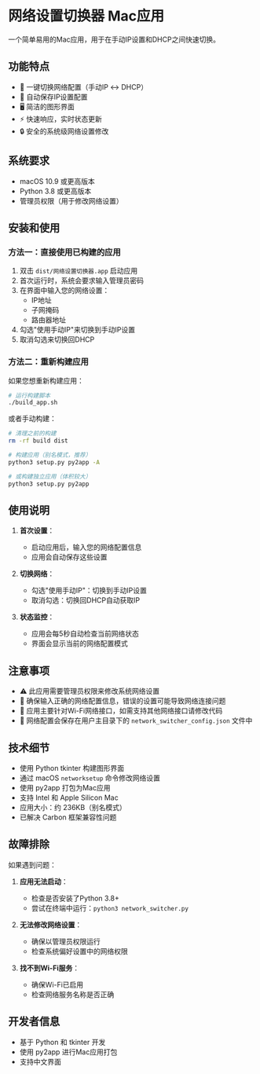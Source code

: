 # 网络设置切换器 Mac应用

一个简单易用的Mac应用，用于在手动IP设置和DHCP之间快速切换。

## 功能特点

- 🔄 一键切换网络配置（手动IP ↔ DHCP）
- 💾 自动保存IP设置配置
- 🖥️ 简洁的图形界面
- ⚡ 快速响应，实时状态更新
- 🔒 安全的系统级网络设置修改

## 系统要求

- macOS 10.9 或更高版本
- Python 3.8 或更高版本
- 管理员权限（用于修改网络设置）

## 安装和使用

### 方法一：直接使用已构建的应用

1. 双击 `dist/网络设置切换器.app` 启动应用
2. 首次运行时，系统会要求输入管理员密码
3. 在界面中输入您的网络设置：
   - IP地址
   - 子网掩码  
   - 路由器地址
4. 勾选"使用手动IP"来切换到手动IP设置
5. 取消勾选来切换回DHCP

### 方法二：重新构建应用

如果您想重新构建应用：

```bash
# 运行构建脚本
./build_app.sh
```

或者手动构建：

```bash
# 清理之前的构建
rm -rf build dist

# 构建应用（别名模式，推荐）
python3 setup.py py2app -A

# 或构建独立应用（体积较大）
python3 setup.py py2app
```

## 使用说明

1. **首次设置**：
   - 启动应用后，输入您的网络配置信息
   - 应用会自动保存这些设置

2. **切换网络**：
   - 勾选"使用手动IP"：切换到手动IP设置
   - 取消勾选：切换回DHCP自动获取IP

3. **状态监控**：
   - 应用会每5秒自动检查当前网络状态
   - 界面会显示当前的网络配置模式

## 注意事项

- ⚠️ 此应用需要管理员权限来修改系统网络设置
- 🔧 确保输入正确的网络配置信息，错误的设置可能导致网络连接问题
- 📱 应用主要针对Wi-Fi网络接口，如需支持其他网络接口请修改代码
- 💾 网络配置会保存在用户主目录下的 `network_switcher_config.json` 文件中

## 技术细节

- 使用 Python tkinter 构建图形界面
- 通过 macOS `networksetup` 命令修改网络设置
- 使用 py2app 打包为Mac应用
- 支持 Intel 和 Apple Silicon Mac
- 应用大小：约 236KB（别名模式）
- 已解决 Carbon 框架兼容性问题

## 故障排除

如果遇到问题：

1. **应用无法启动**：
   - 检查是否安装了Python 3.8+
   - 尝试在终端中运行：`python3 network_switcher.py`

2. **无法修改网络设置**：
   - 确保以管理员权限运行
   - 检查系统偏好设置中的网络权限

3. **找不到Wi-Fi服务**：
   - 确保Wi-Fi已启用
   - 检查网络服务名称是否正确

## 开发者信息

- 基于 Python 和 tkinter 开发
- 使用 py2app 进行Mac应用打包
- 支持中文界面
